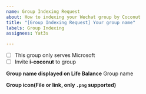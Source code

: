 ```yaml
---
name: Group Indexing Request
about: How to indexing your Wechat group by Coconut
title: "[Group Indexing Request] Your group name"
labels: Group Indexing
assignees: Yat3s

---
```


- [ ] This group only serves Microsoft
- [ ] Invite **i-coconut** to group

**Group name displayed on Life Balance**
Group name

**Group icon(File or link, only `.png` supported)**
